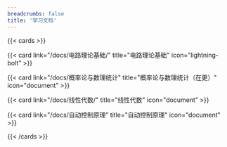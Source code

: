 ```yaml
---
breadcrumbs: false
title: '学习文档'
---
```


{{< cards >}}

{{< card link="/docs/电路理论基础/" title="电路理论基础" icon="lightning-bolt" >}}

{{< card link="/docs/概率论与数理统计" title="概率论与数理统计（在更）" icon="document" >}}

{{< card link="/docs/线性代数/" title="线性代数" icon="document" >}}

{{< card link="/docs/自动控制原理" title="自动控制原理" icon="document" >}}

{{< /cards >}}
